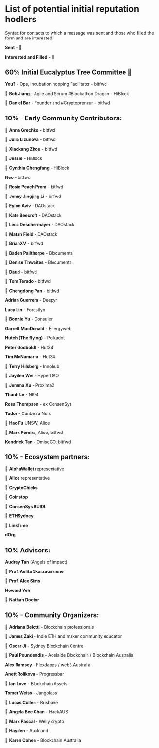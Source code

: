 # List of potential initial reputation hodlers

Syntax for contacts to which a message was sent and those who filled the form and are interested: 

**Sent** -  📧 

**Interested and Filled** - 🥳




## 60% Initial Eucalyptus Tree Committee 🍃

**You?** - Ops, Incubation hopping Facilitator - bitfwd

📧 **Bob Jiang** - Agile and Scrum #Blockathon Dragon - HiBlock

📧 **Daniel Bar** - Founder and #Cryptopreneur - bitfwd


## 10% - Early Community Contributors: 

📧 **Anna Grechko** - bitfwd

📧 **Julia Lizunova** - bitfwd

📧 **Xiaokang Zhou** - bitfwd

📧 **Jessie** - HiBlock

📧 **Cynthia Chengfang** - HiBlock 

**Neo** - bitfwd

📧 **Rosie Peach Prom** - bitfwd

🥳 **Jenny Jingjing Li** - bitfwd

📧 **Eylon Aviv** - DAOstack

📧 **Kate Beecroft** - DAOstack

📧 **Livia Deschermayer** - DAOstack

📧 **Matan Field** - DAOstack

🥳 **BrianXV** - bitfwd 

📧 **Baden Pailthorpe** - Blocumenta

📧 **Denise Thwaites** - Blocumenta

📧 **Daud** - bitfwd

📧 **Tom Terado** - bitfwd

📧 **Chengdong Pan** - bitfwd

**Adrian Guerrera**  - Deepyr

**Lucy Lin** - Forestlyn

📧 **Bonnie Yu** - Consuler

**Garrett MacDonald** - Energyweb

**Hutch (The flying)** - Polkadot

**Peter Godboldt** - Hut34

**Tim McNamarra** - Hut34

📧 **Terry Hilsberg** - Innohub

📧 **Jayden Wei** - HyperDAO

📧 **Jemma Xu** - ProximaX

**Thanh Le** - NEM

**Rosa Thompson** - ex ConsenSys 

**Tudor** - Canberra Nuls

📧 **Hao Fu** UNSW, Alice

📧 **Mark Pereira**, Alice, bitfwd

**Kendrick Tan** - OmiseGO, bitfwd

## 10% - Ecosystem partners: 

📧 **AlphaWallet** representative 

📧 **Alice** representative

📧 **CryptoChicks**

📧 **Coinstop**

📧 **ConsenSys BUIDL**

📧 **ETHSydney**

📧 **LinkTime**

**dOrg**


## 10% Advisors: 

**Audrey Tan** (Angels of Impact)

📧 **Prof. Aelita Skarzauskiene** 

📧 **Prof. Alex Sims** 

**Howard Yeh**

📧 **Nathan Doctor** 

## 10% - Community Organizers:

📧 **Adriana Belotti** - Blockchain professionals

📧 **James Zaki** - Indie ETH and maker community educator

📧 **Oscar Ji** - Sydney Blockchain Centre

📧 **Paul Poundendis** - Adelaide Blockchain / Blockchain Australia

**Alex Ramsey** - Flexdapps / web3 Australia

**Anett Rolikova** - Progressbar

📧 **Ian Love** - Blockchain Assets

**Tomer Weiss** - Jangolabs

📧 **Lucas Cullen** - Brisbane

📧 **Angela Bee Chan**  - HackAUS

📧 **Mark Pascal** - Welly crypto

📧 **Hayden** - Auckland

📧 **Karen Cohen** - Blockchain Australia
